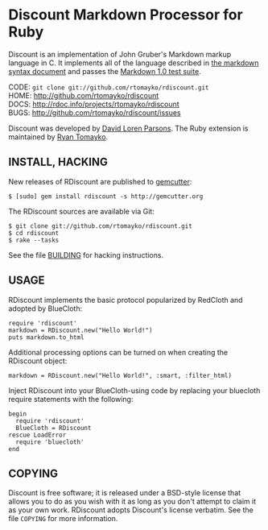 Discount Markdown Processor for Ruby
====================================

Discount is an implementation of John Gruber's Markdown markup language in C. It
implements all of the language described in [the markdown syntax document][1] and
passes the [Markdown 1.0 test suite][2].

CODE: `git clone git://github.com/rtomayko/rdiscount.git`  
HOME: <http://github.com/rtomayko/rdiscount>  
DOCS: <http://rdoc.info/projects/rtomayko/rdiscount>  
BUGS: <http://github.com/rtomayko/rdiscount/issues>

Discount was developed by [David Loren Parsons][3]. The Ruby extension
is maintained by [Ryan Tomayko][4].

[1]: http://daringfireball.net/projects/markdown/syntax
[2]: http://daringfireball.net/projects/downloads/MarkdownTest_1.0.zip
[3]: http://www.pell.portland.or.us/~orc
[4]: http://tomayko.com/about

INSTALL, HACKING
----------------

New releases of RDiscount are published to [gemcutter][]:

    $ [sudo] gem install rdiscount -s http://gemcutter.org

The RDiscount sources are available via Git:

    $ git clone git://github.com/rtomayko/rdiscount.git
    $ cd rdiscount
    $ rake --tasks

See the file [BUILDING][] for hacking instructions.

[gemcutter]: http://gemcutter.org/gems/rdiscount
[BUILDING]: BUILDING

USAGE
-----

RDiscount implements the basic protocol popularized by RedCloth and adopted
by BlueCloth:

    require 'rdiscount'
    markdown = RDiscount.new("Hello World!")
    puts markdown.to_html

Additional processing options can be turned on when creating the
RDiscount object:

    markdown = RDiscount.new("Hello World!", :smart, :filter_html)

Inject RDiscount into your BlueCloth-using code by replacing your bluecloth
require statements with the following:

    begin
      require 'rdiscount'
      BlueCloth = RDiscount
    rescue LoadError
      require 'bluecloth'
    end

COPYING
-------

Discount is free software;  it is released under a BSD-style license
that allows you to do as you wish with it as long as you don't attempt
to claim it as your own work. RDiscount adopts Discount's license
verbatim. See the file `COPYING` for more information.

